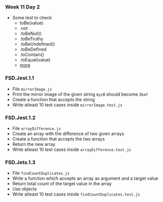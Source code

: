 ### Week 11 Day 2

- Some test to check
    - toBe(value)
    - .not
    - .toBeNull()
    - .toBeTruthy
    - .toBeUndefined()
    - .toBeDefined
    - .toContain()
    - .toEqual(value)
    - [more](https://jestjs.io/docs/en/expect)

### FSD.Jest.1.1
- File `mirrorImage.js` 
- Print the mirror image of the given string `AyzB` should become `ZbaY`
- Create a function that accepts the string
- Write atleast 10 test cases inside `mirrorImage.test.js`

### FSD.Jest.1.2
- File `arrayDifference.js`
- Create an array with the difference of two given arrays
- Create a function that accepts the two arrays
- Return the new array
- Write atleast 10 test cases inside `arrayDifference.test.js`

### FSD.Jets.1.3
- File `findCountDuplicates.js`
- Write a function which accepts an array as argument and a target value
- Return total count of the target value in the array
- Use objects
- Write atleast 10 test cases inside `findCountDuplicates.test.js`

